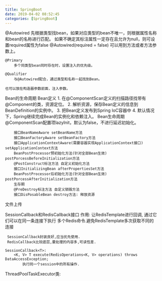 ```yaml
---
title: SpringBoot
date: 2019-04-02 08:52:45
categories: [SpringBoot]
---
```

@Autowired
    先根据类型找bean，如果对应类型的bean不唯一，则根据属性名称和bean的名称进行匹配。
    如果不确定其标注属性一定存在且允许为null，则可设置required属性为false
        @Autowired(required = false)
    可以用到方法或者方法参数上。

    @Primary
        多个同类型bean同时存在时，设置注入的优先级。
    
    @Qualifier
        与@Autowired配合，通过类型和名称一起找到Bean。

    也可以放在构造器参数前面，注入参数。

Bean的生命周期
    Bean定义
        1. 在@ComponentScan定义的扫描路径找带有@Component的类，资源定位。
        2. 解析资源，保存Bean定义的信息到BeanDefinition的实例中。
        3. 把Bean定义发布到Spring IoC容器中
        4. 默认情况下，Spring继续完成Bean的实例化和依赖注入。
    Bean生命周期
        @ComponentScan配置项lazyInit，默认为false，不进行延迟初始化。
    
        接口BeanNameAware setBeanName方法
        接口BeanFactoryAware setBeanFactory方法
        接口ApplicationContextAware(需要容器实现ApplicationContext接口) setApplicationContext方法
        BeanPostProcessor预初始化方法(针对全部Bean生效) postPorcessBeforeInitialization方法
        @PostConstruct标注方法 自定义初始化方法
        接口InitializingBean afterPropertiesSet方法
        BeanPostProcessor后初始化方法(针对全部Bean生效) postPorcessAfterInitialization方法
        生存期
        @PreDestroy标注方法 自定义销毁方法
        接口DisPosableBean destroy方法: 释放资源
            


文件上传
    
SessionCallback和RedisCallback接口
作用: 让RedisTemplate进行回调, 通过它们可以在同一条连接下执行
     多个Redis命令.避免RedisTemplate多次获取不同的连接

     SessionCallback封装良好,应当优先使用.
     RedisCallback比较底层,要处理的内容多,可读性差.

    SessionCallback<T>: 
        <K, V> T execute(RedisOperations<K, V> operations) throws DataAccessException;
            执行同一个session中的所有操作.

ThreadPoolTaskExecutor类:
